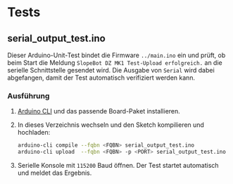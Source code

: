 # Tests

## serial_output_test.ino

Dieser Arduino-Unit-Test bindet die Firmware `../main.ino` ein und prüft,
ob beim Start die Meldung `SlopeBot DZ MK1 Test-Upload erfolgreich.` an die
serielle Schnittstelle gesendet wird. Die Ausgabe von `Serial` wird dabei
abgefangen, damit der Test automatisch verifiziert werden kann.

### Ausführung

1. [Arduino CLI](https://arduino.github.io/arduino-cli/latest/) und das
   passende Board-Paket installieren.
2. In dieses Verzeichnis wechseln und den Sketch kompilieren und hochladen:

   ```bash
   arduino-cli compile --fqbn <FQBN> serial_output_test.ino
   arduino-cli upload  --fqbn <FQBN> -p <PORT> serial_output_test.ino
   ```

3. Serielle Konsole mit `115200` Baud öffnen. Der Test startet automatisch
   und meldet das Ergebnis.
